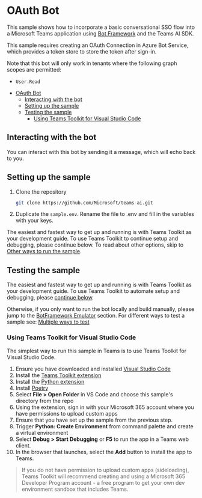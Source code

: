 # OAuth Bot

This sample shows how to incorporate a basic conversational SSO flow into a Microsoft Teams application using [Bot Framework](https://dev.botframework.com) and the Teams AI SDK.

This sample requires creating an OAuth Connection in Azure Bot Service, which provides a token store to store the token after sign-in.

Note that this bot will only work in tenants where the following graph scopes are permitted:

-   `User.Read`

<!-- @import "[TOC]" {cmd="toc" depthFrom=1 depthTo=6 orderedList=false} -->

<!-- code_chunk_output -->

-   [OAuth Bot](#oauth-bot)
    -   [Interacting with the bot](#interacting-with-the-bot)
    -   [Setting up the sample](#setting-up-the-sample)
    -   [Testing the sample](#testing-the-sample)
        -   [Using Teams Toolkit for Visual Studio Code](#using-teams-toolkit-for-visual-studio-code)

<!-- /code_chunk_output -->

## Interacting with the bot

You can interact with this bot by sending it a message, which will echo back to you.


## Setting up the sample

1. Clone the repository

    ```bash
    git clone https://github.com/Microsoft/teams-ai.git
    ```

2. Duplicate the `sample.env`. Rename the file to .env and fill in the variables with your keys.

The easiest and fastest way to get up and running is with Teams Toolkit as your development guide. To use Teams Toolkit to continue setup and debugging, please continue below. To read about other options, skip to [Other ways to run the sample](#other-ways-to-run-the-sample).

## Testing the sample

The easiest and fastest way to get up and running is with Teams Toolkit as your development guide. To use Teams Toolkit to automate setup and debugging, please [continue below](#using-teams-toolkit-for-visual-studio-code).

Otherwise, if you only want to run the bot locally and build manually, please jump to the [BotFramework Emulator](../README.md#testing-in-botframework-emulator) section.
For different ways to test a sample see: [Multiple ways to test](../README.md#multiple-ways-to-test)

### Using Teams Toolkit for Visual Studio Code 

The simplest way to run this sample in Teams is to use Teams Toolkit for Visual Studio Code.

1. Ensure you have downloaded and installed [Visual Studio Code](https://code.visualstudio.com/docs/setup/setup-overview)
1. Install the [Teams Toolkit extension](https://marketplace.visualstudio.com/items?itemName=TeamsDevApp.ms-teams-vscode-extension)
1. Install the [Python extension](https://marketplace.visualstudio.com/items?itemName=ms-python.python)
1. Install [Poetry](https://python-poetry.org/docs/#installation)
1. Select **File > Open Folder** in VS Code and choose this sample's directory from the repo
1. Using the extension, sign in with your Microsoft 365 account where you have permissions to upload custom apps
1. Ensure that you have set up the sample from the previous step.
1. Trigger **Python: Create Environment** from command palette and create a virtual environment
1. Select **Debug > Start Debugging** or **F5** to run the app in a Teams web client.
1. In the browser that launches, select the **Add** button to install the app to Teams.

> If you do not have permission to upload custom apps (sideloading), Teams Toolkit will recommend creating and using a Microsoft 365 Developer Program account - a free program to get your own dev environment sandbox that includes Teams.